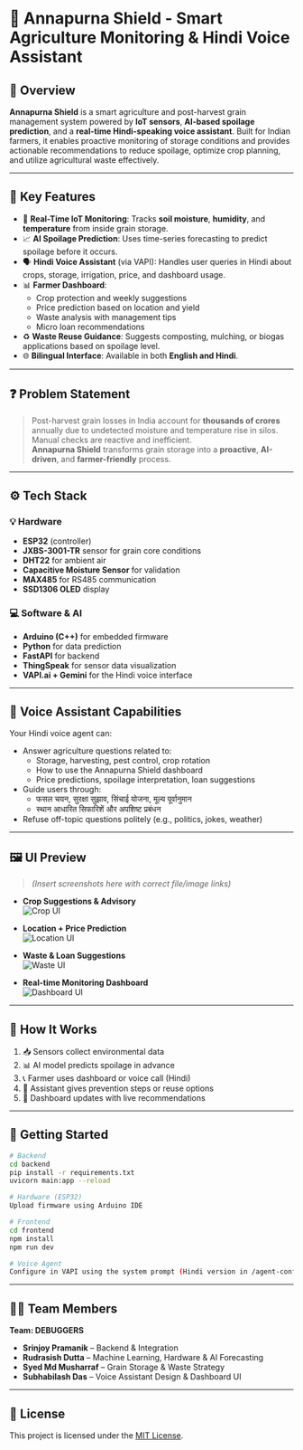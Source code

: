 
# 🌾 Annapurna Shield - Smart Agriculture Monitoring & Hindi Voice Assistant

## 🚀 Overview
**Annapurna Shield** is a smart agriculture and post-harvest grain management system powered by **IoT sensors**, **AI-based spoilage prediction**, and a **real-time Hindi-speaking voice assistant**. Built for Indian farmers, it enables proactive monitoring of storage conditions and provides actionable recommendations to reduce spoilage, optimize crop planning, and utilize agricultural waste effectively.

---

## 🔧 Key Features

- 📡 **Real-Time IoT Monitoring**: Tracks **soil moisture**, **humidity**, and **temperature** from inside grain storage.
- 📈 **AI Spoilage Prediction**: Uses time-series forecasting to predict spoilage before it occurs.
- 🗣️ **Hindi Voice Assistant** (via VAPI): Handles user queries in Hindi about crops, storage, irrigation, price, and dashboard usage.
- 📊 **Farmer Dashboard**:
  - Crop protection and weekly suggestions
  - Price prediction based on location and yield
  - Waste analysis with management tips
  - Micro loan recommendations
- ♻️ **Waste Reuse Guidance**: Suggests composting, mulching, or biogas applications based on spoilage level.
- 🌐 **Bilingual Interface**: Available in both **English and Hindi**.

---

## ❓ Problem Statement

> Post-harvest grain losses in India account for **thousands of crores** annually due to undetected moisture and temperature rise in silos. Manual checks are reactive and inefficient.  
> **Annapurna Shield** transforms grain storage into a **proactive**, **AI-driven**, and **farmer-friendly** process.

---

## ⚙️ Tech Stack

### 💡 Hardware
- **ESP32** (controller)
- **JXBS-3001-TR** sensor for grain core conditions
- **DHT22** for ambient air
- **Capacitive Moisture Sensor** for validation
- **MAX485** for RS485 communication
- **SSD1306 OLED** display

### 💻 Software & AI
- **Arduino (C++)** for embedded firmware
- **Python** for data prediction
- **FastAPI** for backend
- **ThingSpeak** for sensor data visualization
- **VAPI.ai + Gemini** for the Hindi voice interface

---

## 🧠 Voice Assistant Capabilities

Your Hindi voice agent can:

- Answer agriculture questions related to:
  - Storage, harvesting, pest control, crop rotation
  - How to use the Annapurna Shield dashboard
  - Price predictions, spoilage interpretation, loan suggestions
- Guide users through:
  - फसल चयन, सुरक्षा सुझाव, सिंचाई योजना, मूल्य पूर्वानुमान
  - स्थान आधारित सिफारिशें और अपशिष्ट प्रबंधन
- Refuse off-topic questions politely (e.g., politics, jokes, weather)

---

## 🖼️ UI Preview

> *(Insert screenshots here with correct file/image links)*

- **Crop Suggestions & Advisory**  
  ![Crop UI](link-to-image)

- **Location + Price Prediction**  
  ![Location UI](link-to-image)

- **Waste & Loan Suggestions**  
  ![Waste UI](link-to-image)

- **Real-time Monitoring Dashboard**  
  ![Dashboard UI](link-to-image)

---

## 📌 How It Works

1. 📥 Sensors collect environmental data
2. 📊 AI model predicts spoilage in advance
3. 📞 Farmer uses dashboard or voice call (Hindi)
4. 🧾 Assistant gives prevention steps or reuse options
5. 🔄 Dashboard updates with live recommendations

---

## 🧪 Getting Started

```bash
# Backend
cd backend
pip install -r requirements.txt
uvicorn main:app --reload

# Hardware (ESP32)
Upload firmware using Arduino IDE

# Frontend
cd frontend
npm install
npm run dev

# Voice Agent
Configure in VAPI using the system prompt (Hindi version in /agent-config)
```

---

## 👨‍🌾 Team Members

**Team: DEBUGGERS**

- **Srinjoy Pramanik** – Backend & Integration  
- **Rudrasish Dutta** – Machine Learning, Hardware & AI Forecasting  
- **Syed Md Musharraf** – Grain Storage & Waste Strategy  
- **Subhabilash Das** – Voice Assistant Design & Dashboard UI  

---

## 📄 License

This project is licensed under the [MIT License](LICENSE).
